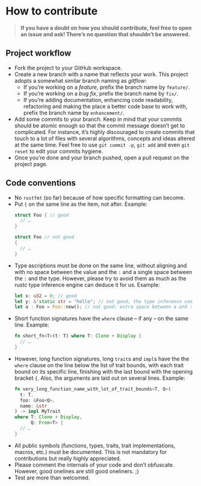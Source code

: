 # How to contribute

> **If you have a doubt on how you should contribute, feel free to open an issue and ask! There’s no
> question that shouldn’t be answered.**

## Project workflow

  - Fork the project to your GitHub workspace.
  - Create a new branch with a name that reflects your work. This project adopts a somewhat similar
    branch naming as *gitflow*:
      - If you’re working on a *feature*, prefix the branch name by `feature/`.
      - If you’re working on a *bug fix*, prefix the branch name by `fix/`.
      - If you’re adding documentation, enhancing code readability, refactoring and making the place
        a better code base to work with, prefix the branch name by `enhancement/`.
  - Add some commits to your branch. Keep in mind that your commits should be atomic enough so that
    the commit message doesn’t get to complicated. For instance, it’s highly discouraged to create
    commits that touch to a lot of files with several algorithms, concepts and ideas altered at the
    same time. Feel free to use `git commit -p`, `git add` and even `git reset` to edit your commits
    hygiene.
  - Once you’re done and your branch pushed, open a pull request on the project page.

## Code conventions

  - No `rustfmt` (so far) because of how specific formatting can become.
  - Put `{` on the same line as the item, not after. Example:
    ```rust
    struct Foo { // good
      // …
    }

    struct Foo // not good
    {
      // …
    }
    ```
  - Type ascriptions must be done on the same line, without aligning and with no space between the
    value and the `:` and a single space between the `:` and the type. However, please try to avoid
    them as much as the rustc type inference engine can deduce it for us. Example:
    ```rust
    let x: u32 = 0; // good
    let y: &'static str = "hello"; // not good, the type inference can deduce
    let a : Foo = Foo::new(); // not good: extra space between a and :
    ```
  - Short function signatures have the `where` clause – if any – on the same line. Example:
    ```rust
    fn short_fn<T>(t: T) where T: Clone + Display {
      // …
    }
    ```
  - However, long function signatures, long `trait`s and `impl`s have the the `where` clause on the
    line below the list of trait bounds, with each trait bound on its specific line, finishing with
    the last bound with the opening bracket `{`. Also, the arguments are laid out on several lines.
    Example:
    ```rust
    fn very_long_function_name_with_lot_of_trait_bounds<T, Q>(
      t: T,
      foo: &Foo<Q>,
      name: &str
    ) -> impl MyTrait
    where T: Clone + Display,
          Q: From<T> {
      // …
    }
    ```
  - All public symbols (functions, types, traits, trait implementations, macros, etc.) must be
    documented. This is not mandatory for contributions but really highly appreciated.
  - Please comment the internals of your code and don’t obfuscate. However, good onelines are still
    good oneliners. ;)
  - Test are more than welcomed.
